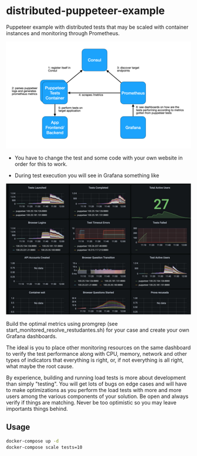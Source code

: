# distributed-puppeteer-example

Puppeteer example with distributed tests that may be scaled with container instances and monitoring through Prometheus.

<img src="diagram1.png" width=600>

* You have to change the test and some code with your own website in order for this to work.


* During test execution you will see in Grafana something like

<img src="diagram2.jpg" width=700>

Build the optimal metrics using promgrep (see start_monitored_resolve_restudantes.sh) for your case and create your own Grafana dashboards.

The ideal is you to place other monitoring resources on the same dashboard to verify the test performance along with CPU, memory, network and other types of indicators that everything is right, or, if not everything is all right, what maybe the root cause.

By experience, building and running load tests is more about development than simply "testing". You will get lots of bugs on edge cases and will have to make optimizations as you perform the load tests with more and more users among the various components of your solution. Be open and always verify if things are matching. Never be too optimistic so you may leave importants things behind.

## Usage

```sh
docker-compose up -d
docker-compose scale tests=10
```

